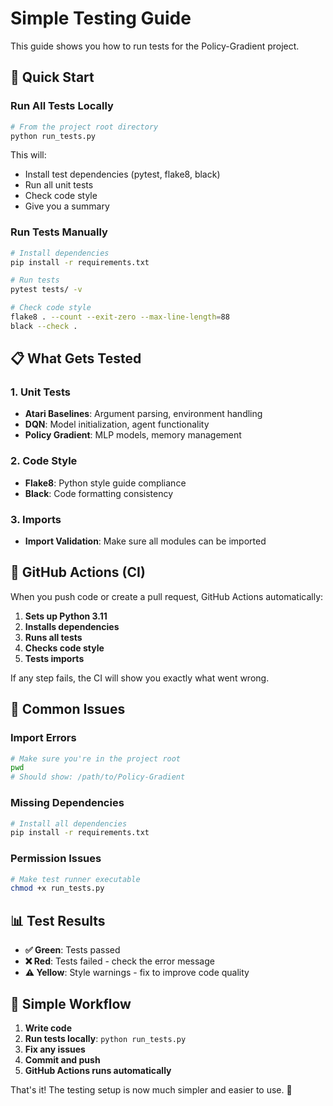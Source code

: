 # Simple Testing Guide

This guide shows you how to run tests for the Policy-Gradient project.

## 🚀 Quick Start

### Run All Tests Locally
```bash
# From the project root directory
python run_tests.py
```

This will:
- Install test dependencies (pytest, flake8, black)
- Run all unit tests
- Check code style
- Give you a summary

### Run Tests Manually
```bash
# Install dependencies
pip install -r requirements.txt

# Run tests
pytest tests/ -v

# Check code style
flake8 . --count --exit-zero --max-line-length=88
black --check .
```

## 📋 What Gets Tested

### 1. Unit Tests
- **Atari Baselines**: Argument parsing, environment handling
- **DQN**: Model initialization, agent functionality
- **Policy Gradient**: MLP models, memory management

### 2. Code Style
- **Flake8**: Python style guide compliance
- **Black**: Code formatting consistency

### 3. Imports
- **Import Validation**: Make sure all modules can be imported

## 🔄 GitHub Actions (CI)

When you push code or create a pull request, GitHub Actions automatically:

1. **Sets up Python 3.11**
2. **Installs dependencies**
3. **Runs all tests**
4. **Checks code style**
5. **Tests imports**

If any step fails, the CI will show you exactly what went wrong.

## 🐛 Common Issues

### Import Errors
```bash
# Make sure you're in the project root
pwd
# Should show: /path/to/Policy-Gradient
```

### Missing Dependencies
```bash
# Install all dependencies
pip install -r requirements.txt
```

### Permission Issues
```bash
# Make test runner executable
chmod +x run_tests.py
```

## 📊 Test Results

- **✅ Green**: Tests passed
- **❌ Red**: Tests failed - check the error message
- **⚠️ Yellow**: Style warnings - fix to improve code quality

## 🎯 Simple Workflow

1. **Write code**
2. **Run tests locally**: `python run_tests.py`
3. **Fix any issues**
4. **Commit and push**
5. **GitHub Actions runs automatically**

That's it! The testing setup is now much simpler and easier to use. 🎉 